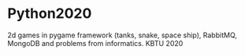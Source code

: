 # Python2020
2d games in pygame framework (tanks, snake, space ship), RabbitMQ, MongoDB and problems from informatics. KBTU 2020

